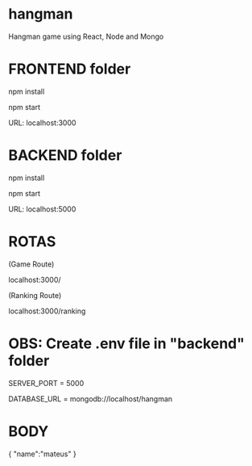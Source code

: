 # hangman
Hangman game using React, Node and Mongo

# FRONTEND folder
npm install

npm start

URL: localhost:3000

# BACKEND folder
npm install

npm start

URL: localhost:5000

# ROTAS

(Game Route)

localhost:3000/

(Ranking Route)

localhost:3000/ranking

 # OBS: Create .env file in "backend" folder

SERVER_PORT = 5000

DATABASE_URL = mongodb://localhost/hangman

# BODY

{
  "name":"mateus"
}
